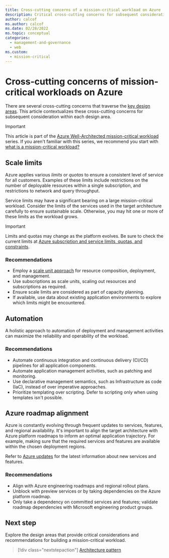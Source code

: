 ```yaml
---
title: Cross-cutting concerns of a mission-critical workload on Azure
description: Critical cross-cutting concerns for subsequent consideration within each design area.
author: calcof
ms.author: calcof
ms.date: 02/28/2022
ms.topic: conceptual
categories:
  - management-and-governance
  - web
ms.custom:
  - mission-critical
---
```


# Cross-cutting concerns of mission-critical workloads on Azure

There are several cross-cutting concerns that traverse the [key design areas](mission-critical-overview.md#what-are-the-key-design-areas). This article contextualizes these cross-cutting concerns for subsequent consideration within each design area.

> [!IMPORTANT]
> This article is part of the [Azure Well-Architected mission-critical workload](index.yml) series. If you aren't familiar with this series, we recommend you start with [what is a mission-critical workload?](mission-critical-overview.md#what-is-a-mission-critical-workload)
>

## Scale limits

Azure applies various _limits_ or _quotas_ to ensure a consistent level of service for all customers. Examples of these limits include restrictions on the number of deployable resources within a single subscription, and restrictions to network and query throughput.

Service limits may have a significant bearing on a large mission-critical workload. Consider the limits of the services used in the target architecture carefully to ensure sustainable scale. Otherwise, you may hit one or more of these limits as the workload grows.

> [!IMPORTANT]
> Limits and quotas may change as the platform evolves. Be sure to check the current limits at [Azure subscription and service limits, quotas, and constraints](/azure/azure-subscription-service-limits).

### Recommendations

- Employ a [scale unit approach](mission-critical-application-design.md#scale-unit-architecture) for resource composition, deployment, and management.
- Use subscriptions as scale units, scaling out resources and subscriptions as required.
- Ensure scale limits are considered as part of capacity planning.
- If available, use data about existing application environments to explore which limits might be encountered.

## Automation

A holistic approach to automation of deployment and management activities can maximize the reliability and operability of the workload.

### Recommendations

- Automate continuous integration and continuous delivery (CI/CD) pipelines for all application components.
- Automate application management activities, such as patching and monitoring.
- Use declarative management semantics, such as Infrastructure as code (IaC), instead of over imperative approaches.
- Prioritize templating over scripting. Defer to scripting only when using templates isn't possible.

## Azure roadmap alignment

Azure is constantly evolving through frequent updates to services, features, and regional availability. It's important to align the target architecture with Azure platform roadmaps to inform an optimal application trajectory. For example, making sure that the required services and features are available within the chosen deployment regions.

Refer to [Azure updates](https://azure.microsoft.com/updates/) for the latest information about new services and features. 

### Recommendations

- Align with Azure engineering roadmaps and regional rollout plans.
- Unblock with preview services or by taking dependencies on the Azure platform roadmap.
- Only take a dependency on committed services and features; validate roadmap dependencies with Microsoft engineering product groups.

## Next step

Explore the design areas that provide critical considerations and recommendations for building a mission-critical workload.

> [!div class="nextstepaction"]
> [Architecture pattern](mission-critical-architecture-pattern.md)
